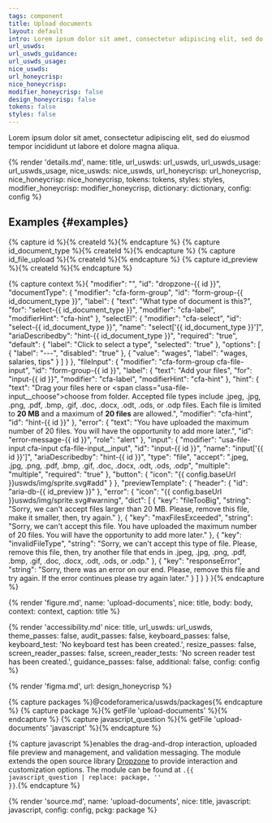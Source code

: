 ```yaml
---
tags: component
title: Upload documents
layout: default
intro: Lorem ipsum dolor sit amet, consectetur adipiscing elit, sed do eiusmod tempor incididunt ut labore et dolore magna aliqua.
url_uswds:
url_uswds_guidance:
url_uswds_usage:
nice_uswds:
url_honeycrisp:
nice_honeycrisp:
modifier_honeycrisp: false
design_honeycrisp: false
tokens: false
styles: false
---
```


<!-- INTRO -->

Lorem ipsum dolor sit amet, consectetur adipiscing elit, sed do eiusmod tempor incididunt ut labore et dolore magna aliqua.

<!-- DETAILS -->

{% render 'details.md',
  name: title,
  url_uswds: url_uswds,
  url_uswds_usage: url_uswds_usage,
  nice_uswds: nice_uswds,
  url_honeycrisp: url_honeycrisp,
  nice_honeycrisp: nice_honeycrisp,
  tokens: tokens,
  styles: styles,
  modifier_honeycrisp: modifier_honeycrisp,
  dictionary: dictionary,
  config: config %}

<!-- EXAMPLES -->

## Examples {#examples}

{% capture id %}{% createId %}{% endcapture %}
{% capture id_document_type %}{% createId %}{% endcapture %}
{% capture id_file_upload %}{% createId %}{% endcapture %}
{% capture id_preview %}{% createId %}{% endcapture %}

{% capture context %}{
  "modifier": "",
  "id": "dropzone-{{ id }}",
  "documentType": {
    "modifier": "cfa-form-group",
    "id": "form-group-{{ id_document_type }}",
    "label": {
      "text": "What type of document is this?",
      "for": "select-{{ id_document_type }}",
      "modifier": "cfa-label",
      "modifierHint": "cfa-hint"
    },
    "selectEl": {
      "modifier": "cfa-select",
      "id": "select-{{ id_document_type }}",
      "name": "select['{{ id_document_type }}']",
      "ariaDescribedby": "hint-{{ id_document_type }}",
      "required": "true",
      "default": {
        "label": "Click to select a type",
        "selected": "true"
      },
      "options": [
        {
          "label": "---",
          "disabled": "true"
        },
        {
          "value": "wages",
          "label": "wages, salaries, tips"
        }
      ]
    }
  },
  "fileInput": {
    "modifier": "cfa-form-group cfa-file-input",
    "id": "form-group-{{ id }}",
    "label": {
      "text": "Add your files",
      "for": "input-{{ id }}",
      "modifier": "cfa-label",
      "modifierHint": "cfa-hint"
    },
    "hint": {
      "text": "Drag your files here or <span class=\"usa-file-input__choose\">choose from folder</span>. Accepted file types include .jpeg, .jpg, .png, .pdf, .bmp, .gif, .doc, .docx, .odt, .ods, or .odp files. Each file is limited to <b>20 MB</b> and a maximum of <b>20 files</b> are allowed.",
      "modifier": "cfa-hint",
      "id": "hint-{{ id }}"
    },
    "error": {
      "text": "You have uploaded the maximum number of 20 files. You will have the opportunity to add more later.",
      "id": "error-message-{{ id }}",
      "role": "alert"
    },
    "input": {
      "modifier": "usa-file-input cfa-input cfa-file-input__input",
      "id": "input-{{ id }}",
      "name": "input['{{ id }}']",
      "ariaDescribedby": "hint-{{ id }}",
      "type": "file",
      "accept": ".jpeg, .jpg, .png, .pdf, .bmp, .gif, .doc, .docx, .odt, .ods, .odp",
      "multiple": "multiple",
      "required": "true"
    },
    "button": {
      "icon": "{{ config.baseUrl }}uswds/img/sprite.svg#add"
    }
  },
  "previewTemplate": {
    "header": {
      "id": "aria-db-{{ id_preview }}"
    },
    "error": {
      "icon": "{{ config.baseUrl }}uswds/img/sprite.svg#warning",
      "dict": [
        {
          "key": "fileTooBig",
          "string": "Sorry, we can't accept files larger than 20 MB. Please, remove this file, make it smaller, then, try again."
        },
        {
          "key": "maxFilesExceeded",
          "string": "Sorry, we can't accept this file. You have uploaded the maximum number of 20 files. You will have the opportunity to add more later."
        },
        {
          "key": "invalidFileType",
          "string": "Sorry, we can't accept this type of file. Please, remove this file, then, try another file that ends in .jpeg, .jpg, .png, .pdf, .bmp, .gif, .doc, .docx, .odt, .ods, or .odp."
        },
        {
          "key": "responseError",
          "string": "Sorry, there was an error on our end. Please, remove this file and try again. If the error continues please try again later."
        }
      ]
    }
  }
}{% endcapture %}

{% render 'figure.md', name: 'upload-documents', nice: title, body: body, context: context, caption: title %}

<!-- GUIDANCE -->

<!-- ## Guidance {#guidance}

<!-- render 'references.md', ref_main: url_uswds_guidance, config: config -->

<!-- ACCESSIBILITY -->

{% render 'accessibility.md'
  nice: title,
  url_uswds: url_uswds,
  theme_passes: false,
  audit_passes: false,
  keyboard_passes: false,
  keyboard_test: 'No keyboard test has been created.',
  resize_passes: false,
  screen_reader_passes: false,
  screen_reader_tests: 'No screen reader test has been created.',
  guidance_passes: false,
  additional: false,
  config: config %}

<!-- DESIGN -->

{% render 'figma.md', url: design_honeycrisp %}

<!-- SOURCE -->

{% capture packages %}@codeforamerica/uswds/packages{% endcapture %}
{% capture package %}{% getFile 'upload-documents' %}{% endcapture %}
{% capture javascript_question %}{% getFile 'upload-documents' 'javascript' %}{% endcapture %}

{% capture javascript %}enables the drag-and-drop interaction, uploaded file preview and management, and validation messaging. The module extends the open source library <a href="https://github.com/dropzone/dropzone" target="_blank" rel="noopener nofollow" class="usa-link--external">Dropzone</a> to provide interaction and customization options. The module can be found at <code>.{{ javascript_question | replace: package, '' }}</code>.{% endcapture %}

{% render 'source.md', name: 'upload-documents', nice: title, javascript: javascript, config: config, pckg: package %}
